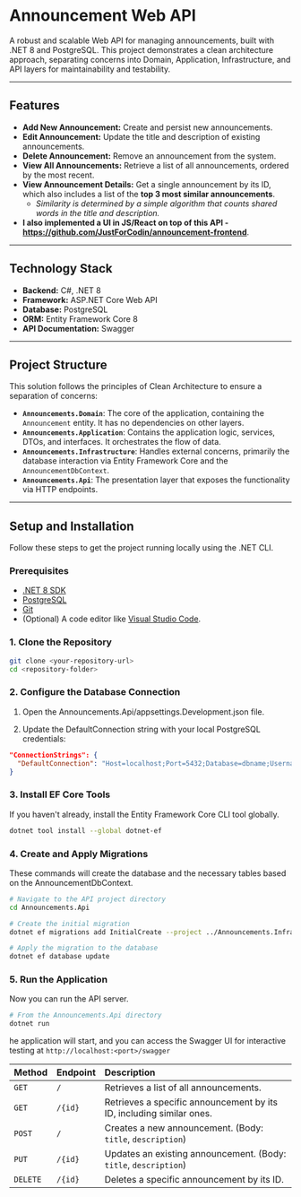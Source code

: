 # Announcement Web API

A robust and scalable Web API for managing announcements, built with .NET 8 and PostgreSQL. This project demonstrates a clean architecture approach, separating concerns into Domain, Application, Infrastructure, and API layers for maintainability and testability.

---

## Features

* **Add New Announcement:** Create and persist new announcements.
* **Edit Announcement:** Update the title and description of existing announcements.
* **Delete Announcement:** Remove an announcement from the system.
* **View All Announcements:** Retrieve a list of all announcements, ordered by the most recent.
* **View Announcement Details:** Get a single announcement by its ID, which also includes a list of the **top 3 most similar announcements**.
    * *Similarity is determined by a simple algorithm that counts shared words in the title and description.*
* **I also implemented a UI in JS/React on top of this API - https://github.com/JustForCodin/announcement-frontend**.

---

## Technology Stack

* **Backend:** C#, .NET 8
* **Framework:** ASP.NET Core Web API
* **Database:** PostgreSQL
* **ORM:** Entity Framework Core 8
* **API Documentation:** Swagger

---

## Project Structure

This solution follows the principles of Clean Architecture to ensure a separation of concerns:

* **`Announcements.Domain`**: The core of the application, containing the `Announcement` entity. It has no dependencies on other layers.
* **`Announcements.Application`**: Contains the application logic, services, DTOs, and interfaces. It orchestrates the flow of data.
* **`Announcements.Infrastructure`**: Handles external concerns, primarily the database interaction via Entity Framework Core and the `AnnouncementDbContext`.
* **`Announcements.Api`**: The presentation layer that exposes the functionality via HTTP endpoints.

---

## Setup and Installation

Follow these steps to get the project running locally using the .NET CLI.

### Prerequisites

* [.NET 8 SDK](https://dotnet.microsoft.com/download/dotnet/8.0)
* [PostgreSQL](https://www.postgresql.org/download/)
* [Git](https://git-scm.com/downloads/)
* (Optional) A code editor like [Visual Studio Code](https://code.visualstudio.com/).

### 1. Clone the Repository

```bash
git clone <your-repository-url>
cd <repository-folder>
```

### 2. Configure the Database Connection
1. Open the Announcements.Api/appsettings.Development.json file.

2. Update the DefaultConnection string with your local PostgreSQL credentials:

```json
"ConnectionStrings": {
  "DefaultConnection": "Host=localhost;Port=5432;Database=dbname;Username=your_pg_user;Password=your_pg_password"
}
```

### 3. Install EF Core Tools
If you haven't already, install the Entity Framework Core CLI tool globally.

```bash
dotnet tool install --global dotnet-ef
```

### 4. Create and Apply Migrations
These commands will create the database and the necessary tables based on the AnnouncementDbContext.

```bash
# Navigate to the API project directory
cd Announcements.Api

# Create the initial migration
dotnet ef migrations add InitialCreate --project ../Announcements.Infrastructure

# Apply the migration to the database
dotnet ef database update
```

### 5. Run the Application
Now you can run the API server.

```bash
# From the Announcements.Api directory
dotnet run
```

he application will start, and you can access the Swagger UI for interactive testing at `http://localhost:<port>/swagger`

| Method   | Endpoint | Description                                                        |
| :------- | :------- | :----------------------------------------------------------------- |
| `GET`    | `/`      | Retrieves a list of all announcements.                             |
| `GET`    | `/{id}`  | Retrieves a specific announcement by its ID, including similar ones. |
| `POST`   | `/`      | Creates a new announcement. (Body: `title`, `description`)         |
| `PUT`    | `/{id}`  | Updates an existing announcement. (Body: `title`, `description`)   |
| `DELETE` | `/{id}`  | Deletes a specific announcement by its ID.                         |
